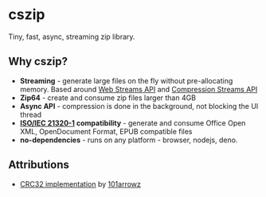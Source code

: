﻿# cszip
Tiny, fast, async, streaming zip library.

## Why cszip?
* **Streaming** - generate large files on the fly without pre-allocating memory. Based around [Web Streams API](https://developer.mozilla.org/en-US/docs/Web/API/Streams_API) and [Compression Streams API](https://developer.mozilla.org/en-US/docs/Web/API/Compression_Streams_API) 
* **Zip64** - create and consume zip files larger than 4GB
* **Async API** - compression is done in the background, not blocking the UI thread
* **[ISO/IEC 21320-1](https://www.iso.org/standard/60101.html) compatibility** - generate and consume Office Open XML, OpenDocument Format, EPUB compatible files
* **no-dependencies** - runs on any platform - browser, nodejs, deno. 

## Attributions
* [CRC32 implementation](https://gist.github.com/101arrowz/e58695f7ccfdf74f60ba22018093edea) by [101arrowz](https://gist.github.com/101arrowz) 
